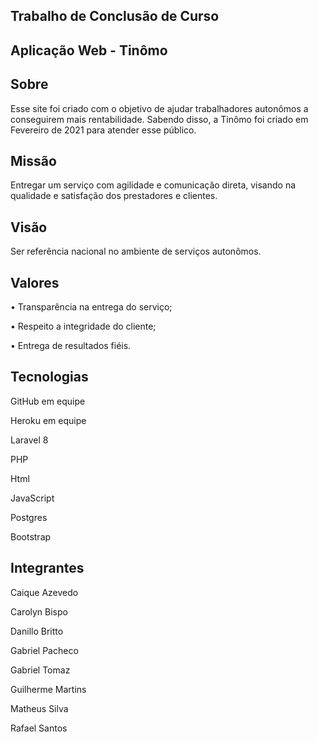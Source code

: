 ## Trabalho de Conclusão de Curso 

## Aplicação Web - Tinômo

## Sobre
Esse site foi criado com o objetivo de ajudar trabalhadores autonômos a conseguirem mais rentabilidade. Sabendo disso, a Tinômo foi criado em Fevereiro de 2021 para atender esse público.

## Missão 
Entregar um serviço com agilidade e comunicação direta, visando na qualidade e satisfação dos prestadores e clientes.

## Visão 
Ser referência nacional no ambiente de serviços autonômos.

## Valores 
• Transparência na entrega do serviço;

• Respeito a integridade do cliente;

• Entrega de resultados fiéis.


## Tecnologias


GitHub em equipe


Heroku em equipe


Laravel 8


PHP


Html


JavaScript


Postgres


Bootstrap


## Integrantes

Caique Azevedo


Carolyn Bispo


Danillo Britto


Gabriel Pacheco


Gabriel Tomaz


Guilherme Martins


Matheus Silva


Rafael Santos

